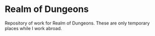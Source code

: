 # Realm of Dungeons

Repository of work for Realm of Dungeons. These are only temporary places while I work abroad.
